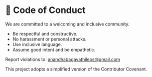 # 🧭 Code of Conduct

We are committed to a welcoming and inclusive community.

- Be respectful and constructive.
- No harassment or personal attacks.
- Use inclusive language.
- Assume good intent and be empathetic.

Report violations to: anandhabagavathileos@gmail.com

This project adopts a simplified version of the Contributor Covenant.
